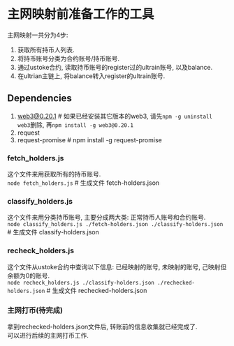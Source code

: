 # 主网映射前准备工作的工具

主网映射一共分为4步:
1. 获取所有持币人列表.
2. 将持币账号分类为合约账号/持币账号.
3. 通过ustoke合约, 读取持币账号的register过的ultrain账号, 以及balance.
4. 在ultrian主链上, 将balance转入register的ultrain账号.  

## Dependencies
1. web3@0.20.1      # 如果已经安装其它版本的web3, 请先`npm -g uninstall web3`删除, 再`npm install -g web3@0.20.1`  
2. request
3. request-promise    # npm install -g request-promise

### fetch_holders.js
这个文件来用获取所有的持币账号.  
`node fetch_holders.js`  # 生成文件 fetch-holders.json

### classify_holders.js
这个文件来用分类持币账号, 主要分成两大类: 正常持币人账号和合约账号.  
`node classify_holders.js ./fetch-holders.json ./classify-holders.json`   # 生成文件 classify-holders.json

### recheck_holders.js
这个文件从ustoke合约中查询以下信息: 已经映射的账号, 未映射的账号, 己映射但余额为0的账号.  
`node recheck_holders.js ./classify-holders.json ./rechecked-holders.json`   # 生成文件 rechecked-holders.json

### 主网打币(待完成)
拿到rechecked-holders.json文件后, 转账前的信息收集就已经完成了.  
可以进行后续的主网打币工作.
